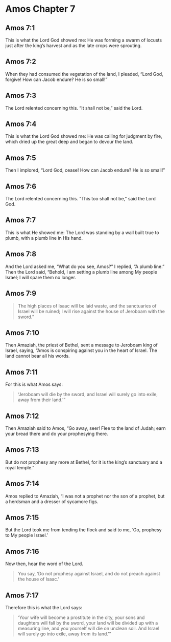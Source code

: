 # Amos Chapter 7

## Amos 7:1

This is what the Lord God showed me: He was forming a swarm of locusts just after the king’s harvest and as the late crops were sprouting.

## Amos 7:2

When they had consumed the vegetation of the land, I pleaded, “Lord God, forgive! How can Jacob endure? He is so small!”

## Amos 7:3

The Lord relented concerning this. “It shall not be,” said the Lord.

## Amos 7:4

This is what the Lord God showed me: He was calling for judgment by fire, which dried up the great deep and began to devour the land.

## Amos 7:5

Then I implored, “Lord God, cease! How can Jacob endure? He is so small!”

## Amos 7:6

The Lord relented concerning this. “This too shall not be,” said the Lord God.

## Amos 7:7

This is what He showed me: The Lord was standing by a wall built true to plumb, with a plumb line in His hand.

## Amos 7:8

And the Lord asked me, “What do you see, Amos?” I replied, “A plumb line.” Then the Lord said, “Behold, I am setting a plumb line among My people Israel; I will spare them no longer.

## Amos 7:9

> The high places of Isaac will be laid waste,
> and the sanctuaries of Israel will be ruined;
> I will rise against the house of Jeroboam with the sword.”

## Amos 7:10

Then Amaziah, the priest of Bethel, sent a message to Jeroboam king of Israel, saying, “Amos is conspiring against you in the heart of Israel. The land cannot bear all his words.

## Amos 7:11

For this is what Amos says:

> ‘Jeroboam will die by the sword,
> and Israel will surely go into exile, away from their land.’”

## Amos 7:12

Then Amaziah said to Amos, “Go away, seer! Flee to the land of Judah; earn your bread there and do your prophesying there.

## Amos 7:13

But do not prophesy any more at Bethel, for it is the king’s sanctuary and a royal temple.”

## Amos 7:14

Amos replied to Amaziah, “I was not a prophet nor the son of a prophet, but a herdsman and a dresser of sycamore figs.

## Amos 7:15

But the Lord took me from tending the flock and said to me, ‘Go, prophesy to My people Israel.’

## Amos 7:16

Now then, hear the word of the Lord.

> You say, ‘Do not prophesy against Israel,
> and do not preach against the house of Isaac.’

## Amos 7:17

Therefore this is what the Lord says:

> ‘Your wife will become a prostitute in the city,
> your sons and daughters will fall by the sword,
> your land will be divided up with a measuring line,
> and you yourself will die on unclean soil.
> And Israel will surely go into exile, away from its land.’”
